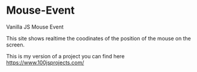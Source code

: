 # Mouse-Event
Vanilla JS Mouse Event

This site shows realtime the coodinates of the position of the mouse on the screen.

This is my version of a project you can find here https://www.100jsprojects.com/
